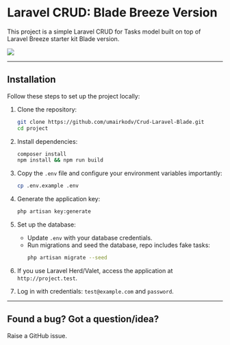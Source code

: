 # Laravel CRUD: Blade Breeze Version

This project is a simple Laravel CRUD for Tasks model built on top of Laravel Breeze starter kit Blade version.

![](https://laraveldaily.com/uploads/2024/12/crud-breeze-tasks.png)

---

## Installation

Follow these steps to set up the project locally:

1. Clone the repository:
   ```bash
   git clone https://github.com/umairkodv/Crud-Laravel-Blade.git
   cd project
   ```

2. Install dependencies:
   ```bash
   composer install
   npm install && npm run build
   ```

3. Copy the `.env` file and configure your environment variables importantly:
   ```bash
   cp .env.example .env
   ```

4. Generate the application key:
   ```bash
   php artisan key:generate
   ```

5. Set up the database:
    - Update `.env` with your database credentials.
    - Run migrations and seed the database, repo includes fake tasks:
      ```bash
      php artisan migrate --seed
      ```

6. If you use Laravel Herd/Valet, access the application at `http://project.test`.

7. Log in with credentials: `test@example.com` and `password`.  

---

## Found a bug? Got a question/idea? 

Raise a GitHub issue. 
